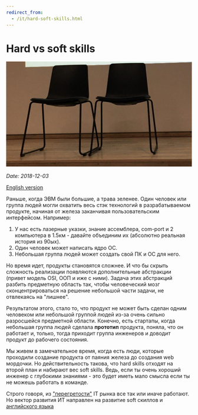 ```yaml
---
redirect_from:
  - /it/hard-soft-skills.html
---
```

# Hard vs soft skills

![2chairs](assets/2chairs.jpg?raw=true)

*Date: 2018-12-03*

[English version](hard-soft-skills-en.md)

Раньше, когда ЭВМ были большие, а трава зеленее. Один человек или группа людей могли охватить весь стэк технологий в разрабатываемом продукте, начиная от железа заканчивая пользовательским интерфейсом. Например:

1. У нас есть лазерные указки, знание ассемблера, com-port и 2 компьютера в 1.5км - давайте объединим их (абсолютно реальная история из 90ых).
2. Один человек может написать ядро ОС.
3. Небольшая группа людей может создать свой ПК и ОС для него.

Но время идет, продукты становятся сложнее. И что бы скрыть сложность реализации появляются дополнительные абстракции (привет модель OSI, ООП и иже с ними). Задача этих абстракций разбить предметную область так, чтобы человеческий мозг сконцентрироваться на решение небольшой части задачи, не отвлекаясь на "лишнее".

Результатом этого, стало то, что продукт не может быть сделан одним человеком или небольшой группой людей из-за очень сильно разросшейся предметной области. Конечно, есть стартапы, когда небольшая группа людей сделала **прототип** продукта, поняла, что он работает и, только, тогда приходит группа инженеров и доводит продукт до рабочего состояния.

Мы живем в замечательное время, когда есть люди, которые проходили создание продукта от паяния железа до создания web мордочки. Но действительность такова, что hard skills отходят на второй план и набирают вес soft skills. Ведь, если ты очень хороший инженер с глубокими знаниями - это будет иметь мало смысла если ты не можешь работать в команде.

Строго говоря, из ["перегретости"](../it/about-it-ru.md) IT рынка все так или иначе работают. Но вектор развития ИТ направлен на развитие soft скиллов и [английского языка](how-to-english-ru.md)
